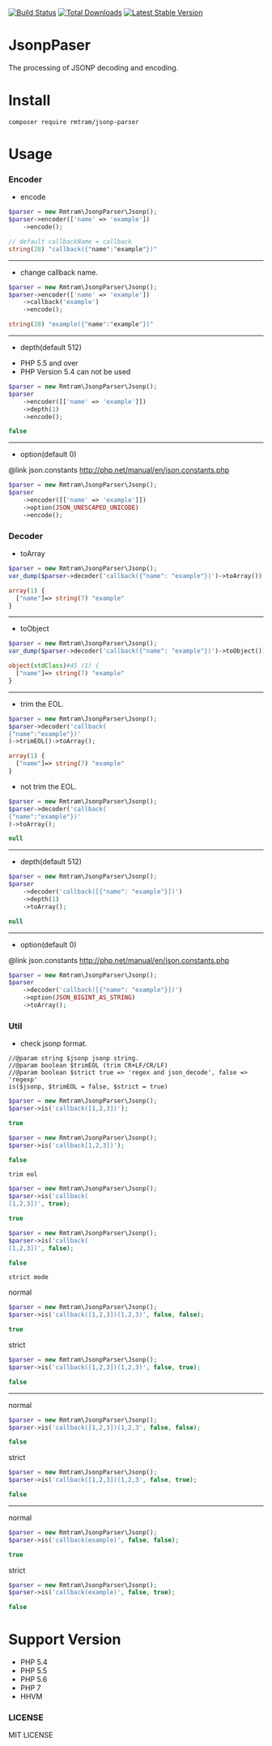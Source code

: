 [![Build Status](https://travis-ci.org/Rmtram/JsonpParser.svg)](https://travis-ci.org/Rmtram/JsonpParser)
[![Total
Downloads](https://poser.pugx.org/rmtram/jsonp-parser/downloads)](https://packagist.org/packages/rmtram/jsonp-parser)
[![Latest Stable
Version](https://poser.pugx.org/rmtram/jsonp-parser/v/stable.png)](https://packagist.org/packages/rmtram/jsonp-parser)

# JsonpPaser
The processing of JSONP decoding and encoding.

# Install

```
composer require rmtram/jsonp-parser
```

# Usage

### Encoder

- encode

```php
$parser = new Rmtram\JsonpParser\Jsonp();
$parser->encoder(['name' => 'example'])
    ->encode();
```

```php
// default callbackName = callback
string(28) "callback({"name":"example"})"
```

---

- change callback name.

```php
$parser = new Rmtram\JsonpParser\Jsonp();
$parser->encoder(['name' => 'example'])
    ->callback('example')
    ->encode();
```

```php
string(28) "example({"name":"example"})"
```

---

- depth(default 512)
* PHP 5.5 and over
* PHP Version 5.4 can not be used
```php
$parser = new Rmtram\JsonpParser\Jsonp();
$parser
    ->encoder([['name' => 'example']])
    ->depth(1)
    ->encode();
```

```php
false
```

---

- option(default 0)

@link json.constants
http://php.net/manual/en/json.constants.php

```php
$parser = new Rmtram\JsonpParser\Jsonp();
$parser
    ->encoder([['name' => 'example']])
    ->option(JSON_UNESCAPED_UNICODE)
    ->encode();
```

### Decoder

- toArray

```php
$parser = new Rmtram\JsonpParser\Jsonp();
var_dump($parser->decoder('callback({"name": "example"})')->toArray());
```

```php
array(1) {
  ["name"]=> string(7) "example"
}
```

---

- toObject 

```php
$parser = new Rmtram\JsonpParser\Jsonp();
var_dump($parser->decoder('callback({"name": "example"})')->toObject());
```

```php
object(stdClass)#45 (1) {
  ["name"]=> string(7) "example"
}
```

---

- trim the EOL.

```php
$parser = new Rmtram\JsonpParser\Jsonp();
$parser->decoder('callback(
{"name":"example"})'
)->trimEOL()->toArray();
```

```php
array(1) {
  ["name"]=> string(7) "example"
}
```

- not trim the EOL.

```php
$parser = new Rmtram\JsonpParser\Jsonp();
$parser->decoder('callback(
{"name":"example"})'
)->toArray();
```

```php
null
```

---

- depth(default 512)

```php
$parser = new Rmtram\JsonpParser\Jsonp();
$parser
    ->decoder('callback([{"name": "example"}])')
    ->depth(1)
    ->toArray();
```

```php
null
```

---

- option(default 0)

@link json.constants
http://php.net/manual/en/json.constants.php

```php
$parser = new Rmtram\JsonpParser\Jsonp();
$parser
    ->decoder('callback([{"name": "example"}])')
    ->option(JSON_BIGINT_AS_STRING)
    ->toArray();
```

### Util

- check jsonp format.

```
//@param string $jsonp jsonp string.
//@param boolean $trimEOL (trim CR+LF/CR/LF) 
//@param boolean $strict true => 'regex and json_decode', false => 'regexp'
is($jsonp, $trimEOL = false, $strict = true)
```

```php
$parser = new Rmtram\JsonpParser\Jsonp();
$parser->is('callback([1,2,3])');
```

```php
true
```

```php
$parser = new Rmtram\JsonpParser\Jsonp();
$parser->is('callback[1,2,3])');
```

```php
false
```

`trim eol`

```php
$parser = new Rmtram\JsonpParser\Jsonp();
$parser->is('callback(
[1,2,3])', true);
```

```php
true
```


```php
$parser = new Rmtram\JsonpParser\Jsonp();
$parser->is('callback(
[1,2,3])', false);
```

```php
false
```

`strict mode`

normal

```php
$parser = new Rmtram\JsonpParser\Jsonp();
$parser->is('callback([1,2,3])(1,2,3)', false, false);
```

```php
true
```

strict

```php
$parser = new Rmtram\JsonpParser\Jsonp();
$parser->is('callback([1,2,3])(1,2,3)', false, true);
```

```php
false
```

---

normal

```php
$parser = new Rmtram\JsonpParser\Jsonp();
$parser->is('callback([1,2,3])(1,2,3', false, false);
```

```php
false
```

strict

```php
$parser = new Rmtram\JsonpParser\Jsonp();
$parser->is('callback([1,2,3])(1,2,3', false, true);
```

```php
false
```

---

normal

```php
$parser = new Rmtram\JsonpParser\Jsonp();
$parser->is('callback(example)', false, false);
```

```php
true
```

strict

```php
$parser = new Rmtram\JsonpParser\Jsonp();
$parser->is('callback(example)', false, true);
```

```php
false
```

# Support Version
- PHP 5.4
- PHP 5.5
- PHP 5.6
- PHP 7
- HHVM

### LICENSE

MIT LICENSE